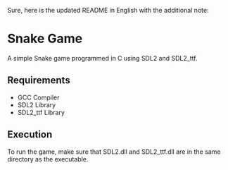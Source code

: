 Sure, here is the updated README in English with the additional note:


# Snake Game

A simple Snake game programmed in C using SDL2 and SDL2_ttf.

## Requirements

- GCC Compiler
- SDL2 Library
- SDL2_ttf Library

## Execution

To run the game, make sure that SDL2.dll and SDL2_ttf.dll are in the same directory as the executable.


